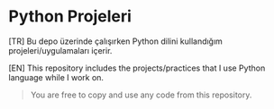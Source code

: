 # Python Projeleri

[TR] Bu depo üzerinde çalışırken Python dilini kullandığım projeleri/uygulamaları içerir.

[EN] This repository includes the projects/practices that I use Python language while I work on.


>You are free to copy and use any code from this repository.
